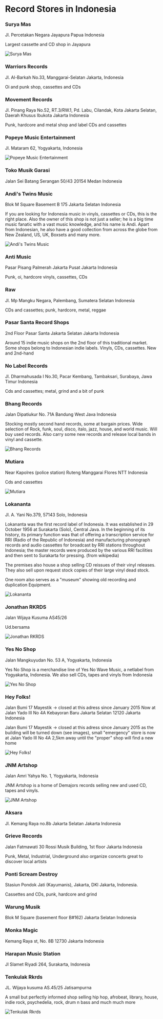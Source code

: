 # Record Stores in Indonesia

### Surya Mas

Jl. Percetakan Negara
Jayapura
Papua
Indonesia

Largest cassette and CD shop in Jayapura

![Surya Mas](https://discogslabs.imgix.net/vinylhub/5818ac20692a49004d53b8b3.jpg?auto=compress%2Cformat&fit=max&fm=jpg&h=2000&w=2000&s=f489b640446e51e9234f69b2aa78cb03 "Surya Mas")

### Warriors Records

Jl. Al-Barkah No.33, 
Manggarai-Selatan
Jakarta,
Indonesia

Oi and punk shop, cassettes and CDs

### Movement Records

Jl. Pinang Raya No.52, RT.3/RW.1, 
Pd. Labu, 
Cilandak, 
Kota Jakarta Selatan, 
Daerah Khusus Ibukota Jakarta
Indonesia

Punk, hardcore and metal shop and label
CDs and cassettes

### Popeye Music Entertainment

Jl. Mataram 62, Yogyakarta, Indonesia

![Popeye Music Entertainment](https://discogslabs.imgix.net/vinylhub/54ff032b46614b001196eb81.jpg?auto=compress%2Cformat&fit=max&fm=jpg&h=2000&w=2000&s=ecc0c4760bb9769560d6a53c7a3c2102 "Popeye Music Entertainment")

### Toko Musik Garasi

Jalan Sei Batang Serangan 50/43
20154 Medan
Indonesia

### Andi's Twins Music

Blok M Square
Basement B 175
Jakarta Selatan
Indonesia

If you are looking for Indonesia music in vinyls, cassettes or CDs, this is the right place. Also the owner of this shop is not just a seller; he is a big time music fanatic with a vast music knowledge, and his name is Andi. Apart from Indonesian, he also have a good collection from across the globe from New Zealand, US, UK, Boxsets and many more.

![Andi's Twins Music](https://discogslabs.imgix.net/vinylhub/5b406bcee861b1002d871156.jpg?auto=compress%2Cformat&fit=max&fm=jpg&h=2000&w=2000&s=309c536de481e720c6e7a7dfa51c9f67 "Andi's Twins Music")

### Anti Music

Pasar Pisang Palmerah
Jakarta Pusat
Jakarta
Indonesia

Punk, oi, hardcore vinyls, cassettes, CDs

### Raw

Jl. Mp Mangku Negara, 
Palembang, 
Sumatera Selatan
Indonesia

CDs and cassettes; punk, hardcore, metal, reggae

### Pasar Santa Record Shops

2nd Floor
Pasar Santa
Jakarta Selatan
Jakarta
Indonesia

Around 15 indie music shops on the 2nd floor of this traditional market. Some shops belong to Indonesian indie labels. Vinyls, CDs, cassettes. New and 2nd-hand

### No Label Records

Jl. Dharmahusada I No.30, 
Pacar Kembang, 
Tambaksari, 
Surabaya, 
Jawa Timur
Indonesia

Cds and cassettes; metal, grind and a bit of punk

### Bhang Records

Jalan Dipatiukur No. 71A
Bandung
West Java
Indonesia

Stocking mostly second hand records, some at bargain prices. Wide selection of Rock, funk, soul, disco, italo, jazz, house, and world music. Will buy used records. Also carry some new records and release local bands in vinyl and cassette.

![Bhang Records](https://discogslabs.imgix.net/vinylhub/54fd3c8501595c0011c1908c.jpg?auto=compress%2Cformat&fit=max&fm=jpg&h=2000&w=2000&s=245798a9a25b61469dae8a51ee7dcfea "Bhang Records")

### Mutiara

Near Kapolres (police station)
Ruteng
Manggarai
Flores
NTT
Indonesia

Cds and cassettes

![Mutiara](https://discogslabs.imgix.net/vinylhub/5b2240ffb98c22002aaac6fb.jpg?auto=compress%2Cformat&fit=max&fm=jpg&h=2000&w=2000&s=8b2e433f5354aac818f15ae4d851b974 "Mutiara")

### Lokananta

Jl. A. Yani No.379, 
57143 Solo, 
Indonesia

Lokananta was the first record label of Indonesia. It was established in 29 October 1956 at Surakarta (Solo), Central Java. In the beginning of its history, its primary function was that of offering a transcription service for RRI (Radio of the Republic of Indonesia) and manufacturing phonograph records and audio cassettes for broadcast by RRI stations throughout Indonesia; the master records were produced by the various RRI facilities and then sent to Surakarta for pressing. (from wikipedia)

The premises also house a shop selling CD reissues of their vinyl releases. They also sell upon request stock copies of their large vinyl dead stock.

One room also serves as a "museum" showing old recording and duplication Equipment.

![Lokananta](https://discogslabs.imgix.net/vinylhub/57666126c73a1a0017114976.jpg?auto=compress%2Cformat&fit=max&fm=jpg&h=2000&w=2000&s=4c61c2be7384f27b4eb649c3efe47041 "Lokananta")

### Jonathan RKRDS

Jalan Wijaya Kusuma AS45/26

Ud.bersama

![Jonathan RKRDS](https://discogslabs.imgix.net/vinylhub/5b1900986fb32a0027b803dd.jpg?auto=compress%2Cformat&fit=max&fm=jpg&h=2000&w=2000&s=aa6cc511fc7e13f3373e9e82f654f1f0 "Jonathan RKRDS")

### Yes No Shop

Jalan Mangkuyudan No. 53 A, Yogyakarta, Indonesia

Yes No Shop is a merchandise line of Yes No Wave Music, a netlabel from Yogyakarta, Indonesia. We also sell CDs, tapes and vinyls from Indonesia

![Yes No Shop](https://discogslabs.imgix.net/vinylhub/566ff6b79a7b54001135f39c.jpg?auto=compress%2Cformat&fit=max&fm=jpg&h=2000&w=2000&s=22a78943ef7a6c5ab8c4a3359a565702 "Yes No Shop")

### Hey Folks!

Jalan Bumi 17 Mayestik -> closed at this adress since January 2015
Now at Jalan Yado III No 4A
Kebayoran Baru Jakarta Selatan
12120 Jakarta
Indonesia

Jalan Bumi 17 Mayestik -> closed at this adress since January 2015 as the building will be turned down (see images), small "emergency" store is now at Jalan Yado III No 4A 2,5km away until the "proper" shop will find a new home

![Hey Folks!](https://discogslabs.imgix.net/vinylhub/54c9486460880e001170e4a4.jpg?auto=compress%2Cformat&fit=max&fm=jpg&h=2000&w=2000&s=761c3505c9ed783098273086606f47d7 "Hey Folks!")

### JNM Artshop

Jalan Amri Yahya No. 1, Yogyakarta, Indonesia

JNM Artshop is a home of Demajors records selling new and used CD, tapes and vinyls.

![JNM Artshop](https://discogslabs.imgix.net/vinylhub/566ff4c19a7b54001135f386.jpg?auto=compress%2Cformat&fit=max&fm=jpg&h=2000&w=2000&s=585b1fddac502bee1ec7523ae8d9d91a "JNM Artshop")

### Aksara

Jl. Kemang Raya no.8b
Jakarta Selatan
Jakarta
Indonesia

### Grieve Records

Jalan Fatmawati 30
Rossi Musik Building, 1st floor
Jakarta
Indonesia

Punk, Metal, Industrial, Underground
also organize concerts
great to discover local artists

### Ponti Scream Destroy

Stasiun Pondok Jati (Kayumanis), 
Jakarta, DKI Jakarta, 
Indonesia.

Cassettes and CDs, punk, hardcore and grind

### Warung Musik

Blok M Square
(basement floor B#162)
Jakarta Selatan
Indonesia

### Monka Magic

Kemang Raya st, No. 8B 
12730 Jakarta
Indonesia

### Harapan Music Station

Jl Slamet Riyadi 264, Surakarta, Indonesia

### Tenkulak Rkrds

JL. Wijaya kusuma AS.45/25 Jatisampurna

A small but perfectly informed shop selling hip hop, afrobeat, library, house, indie rock, psychedelia, rock, drum n bass and much much more

![Tenkulak Rkrds](https://discogslabs.imgix.net/vinylhub/5ab1a6be9e165500274ec259.jpg?auto=compress%2Cformat&fit=max&fm=jpg&h=2000&w=2000&s=1420d22c0b145c65d90bf27abc2f04f7 "Tenkulak Rkrds")

